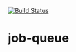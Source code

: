 [![Build Status](https://travis-ci.org/mborders/job-queue.svg?branch=master)](https://travis-ci.org/mborders/job-queue)

# job-queue
